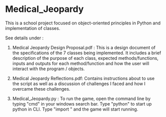 # Medical_Jeopardy

This is a school project focused on object-oriented principles in Python and implementation of classes.

See details under :

1. Medical Jeopardy Design Proposal.pdf : 
This is a design document of the specifications of the 7 classes being implemented.
It includes a brief description of the purpose of each class, expected methods/functions, inputs and outputs for each method/function and how the user will interact with the program / objects.

2. Medical Jeopardy Reflections.pdf:
Contains instructions about to use the script as well as a discussion of challenges I faced and how I overcame these challenges. 

3. Medical_Jeopardy.py :
To run the game, open the command line by typing "cmd" in your windows search bar.
Type "python" to start up python in CLI.
Type "import <py file directory and name>" and the game will start running.
